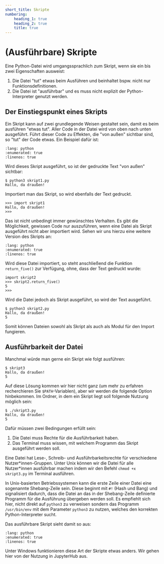 ```yaml
---
short_title: Skripte
numbering:
    heading_1: true
    heading_2: true
    title: true
---
```


# (Ausführbare) Skripte

Eine Python-Datei wird umgangssprachlich zum Skript, wenn sie ein bis zwei
Eigenschaften ausweist:

1. Die Datei "tut" etwas beim Ausführen und beinhaltet bspw. nicht nur
   Funktionsdefinitionen.
2. Die Datei ist "ausführbar" und es muss nicht explizit der Python-Interpreter
   genutzt werden.

## Der Einstiegspunkt eines Skripts

Ein Skript kann auf zwei grundlegende Weisen gestaltet sein, damit es beim
ausführen "etwas tut". Aller Code in der Datei wird von oben nach unten
ausgeführt. Führt dieser Code zu Effekten, die "von außen" sichtbar sind, so
"tut" der Code etwas. Ein Beispiel dafür ist:

```{include} ../solutions/020/skript1.py
:lang: python
:enumerated: true
:linenos: true

```

Wird dieses Skript ausgeführt, so ist der gedruckte Text "von außen" sichtbar:

```console
$ python3 skript1.py
Hallo, da draußen!
```

Importiert man das Skript, so wird ebenfalls der Text gedruckt.

```python-repl
>>> import skript1
Hallo, da draußen!
>>>
```

Das ist nicht unbedingt immer gewünschtes Verhalten. Es gibt die Möglichkeit,
gewissen Code nur auszuführen, wenn eine Datei als Skript ausgeführt nicht aber
importiert wird. Sehen wir uns hierzu eine weitere Version des Skripts an:

```{include} ../solutions/020/skript2.py
:lang: python
:enumerated: true
:linenos: true

```

Wird diese Datei importiert, so steht anschließend die Funktion `return_five()`
zur Verfügung, ohne, dass der Text gedruckt wurde:

```python-repl
import skript2
>>> skript2.return_five()
5
>>>
```

Wird die Datei jedoch als Skript ausgeführt, so wird der Text ausgeführt.

```console
$ python3 skript2.py
Hallo, da draußen!
5
```

Somit können Dateien sowohl als Skript als auch als Modul für den Import
fungieren.

## Ausführbarkeit der Datei

Manchmal würde man gerne ein Skript wie folgt ausführen:

```console
$ skript3
Hallo, da draußen!
5
```

Auf diese Lösung kommen wir hier nicht ganz (um mehr zu erfahren recherchieren
Sie `$PATH`-Variablen), aber wir werden die folgende Option hinbekommen. Im
Ordner, in dem ein Skript liegt soll folgende Nutzung möglich sein:

```console
$ ./skript3.py
Hallo, da draußen!
5
```

Dafür müssen zwei Bedingungen erfüllt sein:

1. Die Datei muss Rechte für die Ausführbarkeit haben.
2. Das Terminal muss wissen, mit welchem Programm das Skript ausgeführt werden
   soll.

Eine Datei hat Lese-, Schreib- und Ausführbarkeitsrechte für verschiedene
Nutzer\*innen-Gruppen. Unter Unix können wir die Datei für alle Nutzer\*innen
ausführbar machen indem wir den Befehl `chmod +x skript3.py` im Terminal
ausführen.

In Unix-basierten Betriebssystemen kann die erste Zeile einer Datei eine
sogenannte Shebang-Zeile sein. Diese beginnt mit `#!` (Hash und Bang) und
signalisiert dadurch, dass die Datei an das in der Shebang-Zeile definierte
Programm für die Ausführung übergeben werden soll. Es empfiehlt sich hier,
nicht direkt auf `python3` zu verweisen sondern das Programm `/usr/bin/env` mit
dem Parameter `python3` zu nutzen, welches den korrekten Python-Interpreter
sucht.

Das ausführbare Skript sieht damit so aus:

```{include} ../solutions/020/skript3.py
:lang: python
:enumerated: true
:linenos: true

```

Unter Windows funktionieren diese Art der Skripte etwas anders. Wir gehen hier
von der Nutzung in JupyterHub aus.
